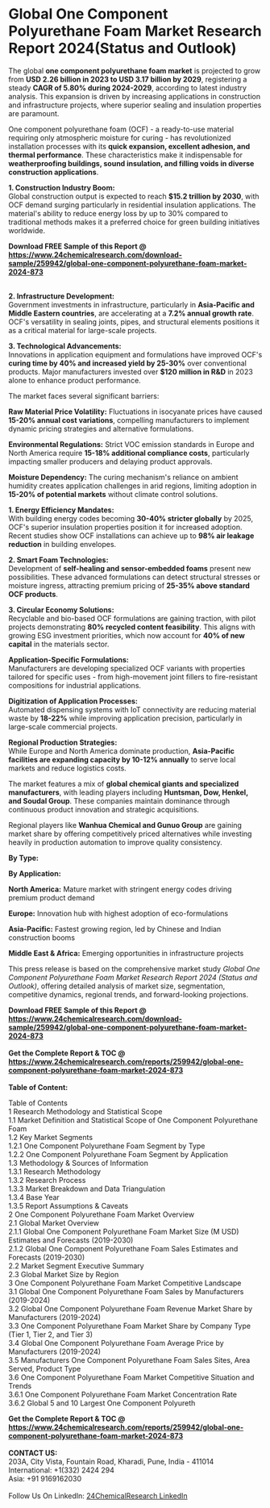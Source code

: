 <h1>Global One Component Polyurethane Foam Market Research Report 2024(Status and Outlook)</h1><p>The global <strong>one component polyurethane foam market</strong> is projected to grow from <strong>USD 2.26 billion in 2023 to USD 3.17 billion by 2029</strong>, registering a steady <strong>CAGR of 5.80% during 2024-2029</strong>, according to latest industry analysis. This expansion is driven by increasing applications in construction and infrastructure projects, where superior sealing and insulation properties are paramount.</p><p>One component polyurethane foam (OCF) - a ready-to-use material requiring only atmospheric moisture for curing - has revolutionized installation processes with its <strong>quick expansion, excellent adhesion, and thermal performance</strong>. These characteristics make it indispensable for <strong>weatherproofing buildings, sound insulation, and filling voids in diverse construction applications</strong>.</p><p><strong>1. Construction Industry Boom:</strong><br>
Global construction output is expected to reach <strong>$15.2 trillion by 2030</strong>, with OCF demand surging particularly in residential insulation applications. The material's ability to reduce energy loss by up to 30% compared to traditional methods makes it a preferred choice for green building initiatives worldwide.</p><div><b>Download FREE Sample of this Report @ 
            <a href="https://www.24chemicalresearch.com/download-sample/259942/global-one-component-polyurethane-foam-market-2024-873">
            https://www.24chemicalresearch.com/download-sample/259942/global-one-component-polyurethane-foam-market-2024-873</a></b></div><br><p><strong>2. Infrastructure Development:</strong><br>
Government investments in infrastructure, particularly in <strong>Asia-Pacific and Middle Eastern countries</strong>, are accelerating at a <strong>7.2% annual growth rate</strong>. OCF's versatility in sealing joints, pipes, and structural elements positions it as a critical material for large-scale projects.</p><p><strong>3. Technological Advancements:</strong><br>
Innovations in application equipment and formulations have improved OCF's <strong>curing time by 40% and increased yield by 25-30%</strong> over conventional products. Major manufacturers invested over <strong>$120 million in R&amp;D</strong> in 2023 alone to enhance product performance.</p><p>The market faces several significant barriers:</p><p><strong>Raw Material Price Volatility:</strong> Fluctuations in isocyanate prices have caused <strong>15-20% annual cost variations</strong>, compelling manufacturers to implement dynamic pricing strategies and alternative formulations.</p><p><strong>Environmental Regulations:</strong> Strict VOC emission standards in Europe and North America require <strong>15-18% additional compliance costs</strong>, particularly impacting smaller producers and delaying product approvals.</p><p><strong>Moisture Dependency:</strong> The curing mechanism's reliance on ambient humidity creates application challenges in arid regions, limiting adoption in <strong>15-20% of potential markets</strong> without climate control solutions.</p><p><strong>1. Energy Efficiency Mandates:</strong><br>
With building energy codes becoming <strong>30-40% stricter globally</strong> by 2025, OCF's superior insulation properties position it for increased adoption. Recent studies show OCF installations can achieve up to <strong>98% air leakage reduction</strong> in building envelopes.</p><p><strong>2. Smart Foam Technologies:</strong><br>
Development of <strong>self-healing and sensor-embedded foams</strong> present new possibilities. These advanced formulations can detect structural stresses or moisture ingress, attracting premium pricing of <strong>25-35% above standard OCF products</strong>.</p><p><strong>3. Circular Economy Solutions:</strong><br>
Recyclable and bio-based OCF formulations are gaining traction, with pilot projects demonstrating <strong>80% recycled content feasibility</strong>. This aligns with growing ESG investment priorities, which now account for <strong>40% of new capital</strong> in the materials sector.</p><p><strong>Application-Specific Formulations:</strong><br>
	Manufacturers are developing specialized OCF variants with properties tailored for specific uses - from high-movement joint fillers to fire-resistant compositions for industrial applications.</p><p><strong>Digitization of Application Processes:</strong><br>
	Automated dispensing systems with IoT connectivity are reducing material waste by <strong>18-22%</strong> while improving application precision, particularly in large-scale commercial projects.</p><p><strong>Regional Production Strategies:</strong><br>
	While Europe and North America dominate production, <strong>Asia-Pacific facilities are expanding capacity by 10-12% annually</strong> to serve local markets and reduce logistics costs.</p><p>The market features a mix of <strong>global chemical giants and specialized manufacturers</strong>, with leading players including <strong>Huntsman, Dow, Henkel, and Soudal Group</strong>. These companies maintain dominance through continuous product innovation and strategic acquisitions.</p><p>Regional players like <strong>Wanhua Chemical and Gunuo Group</strong> are gaining market share by offering competitively priced alternatives while investing heavily in production automation to improve quality consistency.</p><p><strong>By Type:</strong></p><p><strong>By Application:</strong></p><p><strong>North America:</strong> Mature market with stringent energy codes driving premium product demand</p><p><strong>Europe:</strong> Innovation hub with highest adoption of eco-formulations</p><p><strong>Asia-Pacific:</strong> Fastest growing region, led by Chinese and Indian construction booms</p><p><strong>Middle East &amp; Africa:</strong> Emerging opportunities in infrastructure projects</p><p>This press release is based on the comprehensive market study <em>Global One Component Polyurethane Foam Market Research Report 2024 (Status and Outlook)</em>, offering detailed analysis of market size, segmentation, competitive dynamics, regional trends, and forward-looking projections.</p><div><b>Download FREE Sample of this Report @ 
            <a href="https://www.24chemicalresearch.com/download-sample/259942/global-one-component-polyurethane-foam-market-2024-873">
            https://www.24chemicalresearch.com/download-sample/259942/global-one-component-polyurethane-foam-market-2024-873</a></b></div><br><div><b>Get the Complete Report & TOC @ 
            <a href="https://www.24chemicalresearch.com/reports/259942/global-one-component-polyurethane-foam-market-2024-873">
            https://www.24chemicalresearch.com/reports/259942/global-one-component-polyurethane-foam-market-2024-873</a></b></div><br>
            <b>Table of Content:</b><p>Table of Contents<br />
1 Research Methodology and Statistical Scope<br />
1.1 Market Definition and Statistical Scope of One Component Polyurethane Foam<br />
1.2 Key Market Segments<br />
1.2.1 One Component Polyurethane Foam Segment by Type<br />
1.2.2 One Component Polyurethane Foam Segment by Application<br />
1.3 Methodology & Sources of Information<br />
1.3.1 Research Methodology<br />
1.3.2 Research Process<br />
1.3.3 Market Breakdown and Data Triangulation<br />
1.3.4 Base Year<br />
1.3.5 Report Assumptions & Caveats<br />
2 One Component Polyurethane Foam Market Overview<br />
2.1 Global Market Overview<br />
2.1.1 Global One Component Polyurethane Foam Market Size (M USD) Estimates and Forecasts (2019-2030)<br />
2.1.2 Global One Component Polyurethane Foam Sales Estimates and Forecasts (2019-2030)<br />
2.2 Market Segment Executive Summary<br />
2.3 Global Market Size by Region<br />
3 One Component Polyurethane Foam Market Competitive Landscape<br />
3.1 Global One Component Polyurethane Foam Sales by Manufacturers (2019-2024)<br />
3.2 Global One Component Polyurethane Foam Revenue Market Share by Manufacturers (2019-2024)<br />
3.3 One Component Polyurethane Foam Market Share by Company Type (Tier 1, Tier 2, and Tier 3)<br />
3.4 Global One Component Polyurethane Foam Average Price by Manufacturers (2019-2024)<br />
3.5 Manufacturers One Component Polyurethane Foam Sales Sites, Area Served, Product Type<br />
3.6 One Component Polyurethane Foam Market Competitive Situation and Trends<br />
3.6.1 One Component Polyurethane Foam Market Concentration Rate<br />
3.6.2 Global 5 and 10 Largest One Component Polyureth</p><div><b>Get the Complete Report & TOC @ 
            <a href="https://www.24chemicalresearch.com/reports/259942/global-one-component-polyurethane-foam-market-2024-873">
            https://www.24chemicalresearch.com/reports/259942/global-one-component-polyurethane-foam-market-2024-873</a></b></div><br><b>CONTACT US:</b><br>
            203A, City Vista, Fountain Road, Kharadi, Pune, India - 411014<br>
            International: +1(332) 2424 294<br>
            Asia: +91 9169162030 <br><br>
            Follow Us On LinkedIn: <a href="https://www.linkedin.com/company/24chemicalresearch/">24ChemicalResearch LinkedIn</a>